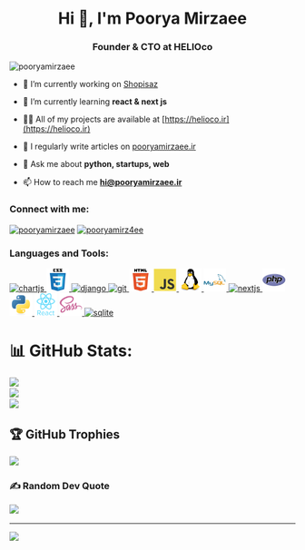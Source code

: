 <h1 align="center">Hi 👋, I'm Poorya Mirzaee</h1>
<h3 align="center">Founder & CTO at HELIOco</h3>

<p align="left"> <img src="https://komarev.com/ghpvc/?username=pooryamirzaee&label=Profile%20views&color=0e75b6&style=flat" alt="pooryamirzaee" /> </p>

- 🔭 I’m currently working on [Shopisaz](shopisaz.ir)

- 🌱 I’m currently learning **react & next js**

- 👨‍💻 All of my projects are available at [https://helioco.ir](https://helioco.ir)

- 📝 I regularly write articles on [pooryamirzaee.ir](pooryamirzaee.ir)

- 💬 Ask me about **python, startups, web**

- 📫 How to reach me **hi@pooryamirzaee.ir**

<h3 align="left">Connect with me:</h3>
<p align="left">
<a href="https://linkedin.com/in/pooryamirzaee" target="blank"><img align="center" src="https://raw.githubusercontent.com/rahuldkjain/github-profile-readme-generator/master/src/images/icons/Social/linked-in-alt.svg" alt="pooryamirzaee" height="30" width="40" /></a>
<a href="https://instagram.com/pooryamirz4ee" target="blank"><img align="center" src="https://raw.githubusercontent.com/rahuldkjain/github-profile-readme-generator/master/src/images/icons/Social/instagram.svg" alt="pooryamirz4ee" height="30" width="40" /></a>
</p>

<h3 align="left">Languages and Tools:</h3>
<p align="left"> <a href="https://www.chartjs.org" target="_blank" rel="noreferrer"> <img src="https://www.chartjs.org/media/logo-title.svg" alt="chartjs" width="40" height="40"/> </a> <a href="https://www.w3schools.com/css/" target="_blank" rel="noreferrer"> <img src="https://raw.githubusercontent.com/devicons/devicon/master/icons/css3/css3-original-wordmark.svg" alt="css3" width="40" height="40"/> </a> <a href="https://www.djangoproject.com/" target="_blank" rel="noreferrer"> <img src="https://cdn.worldvectorlogo.com/logos/django.svg" alt="django" width="40" height="40"/> </a> <a href="https://git-scm.com/" target="_blank" rel="noreferrer"> <img src="https://www.vectorlogo.zone/logos/git-scm/git-scm-icon.svg" alt="git" width="40" height="40"/> </a> <a href="https://www.w3.org/html/" target="_blank" rel="noreferrer"> <img src="https://raw.githubusercontent.com/devicons/devicon/master/icons/html5/html5-original-wordmark.svg" alt="html5" width="40" height="40"/> </a> <a href="https://developer.mozilla.org/en-US/docs/Web/JavaScript" target="_blank" rel="noreferrer"> <img src="https://raw.githubusercontent.com/devicons/devicon/master/icons/javascript/javascript-original.svg" alt="javascript" width="40" height="40"/> </a> <a href="https://www.linux.org/" target="_blank" rel="noreferrer"> <img src="https://raw.githubusercontent.com/devicons/devicon/master/icons/linux/linux-original.svg" alt="linux" width="40" height="40"/> </a> <a href="https://www.mysql.com/" target="_blank" rel="noreferrer"> <img src="https://raw.githubusercontent.com/devicons/devicon/master/icons/mysql/mysql-original-wordmark.svg" alt="mysql" width="40" height="40"/> </a> <a href="https://nextjs.org/" target="_blank" rel="noreferrer"> <img src="https://cdn.worldvectorlogo.com/logos/nextjs-2.svg" alt="nextjs" width="40" height="40"/> </a> <a href="https://www.php.net" target="_blank" rel="noreferrer"> <img src="https://raw.githubusercontent.com/devicons/devicon/master/icons/php/php-original.svg" alt="php" width="40" height="40"/> </a> <a href="https://www.python.org" target="_blank" rel="noreferrer"> <img src="https://raw.githubusercontent.com/devicons/devicon/master/icons/python/python-original.svg" alt="python" width="40" height="40"/> </a> <a href="https://reactjs.org/" target="_blank" rel="noreferrer"> <img src="https://raw.githubusercontent.com/devicons/devicon/master/icons/react/react-original-wordmark.svg" alt="react" width="40" height="40"/> </a> <a href="https://sass-lang.com" target="_blank" rel="noreferrer"> <img src="https://raw.githubusercontent.com/devicons/devicon/master/icons/sass/sass-original.svg" alt="sass" width="40" height="40"/> </a> <a href="https://www.sqlite.org/" target="_blank" rel="noreferrer"> <img src="https://www.vectorlogo.zone/logos/sqlite/sqlite-icon.svg" alt="sqlite" width="40" height="40"/> </a> </p>














# 📊 GitHub Stats:
![](https://github-readme-stats.vercel.app/api?username=pooryamirzaee&theme=radical&hide_border=false&include_all_commits=true&count_private=true)<br/>
![](https://github-readme-streak-stats.herokuapp.com/?user=pooryamirzaee&theme=radical&hide_border=false)<br/>
![](https://github-readme-stats.vercel.app/api/top-langs/?username=pooryamirzaee&theme=radical&hide_border=false&include_all_commits=true&count_private=true&layout=compact)

## 🏆 GitHub Trophies
![](https://github-profile-trophy.vercel.app/?username=pooryamirzaee&theme=radical&no-frame=false&no-bg=true&margin-w=4)

### ✍️ Random Dev Quote
![](https://quotes-github-readme.vercel.app/api?type=vetical&theme=radical)

---
[![](https://visitcount.itsvg.in/api?id=pooryamirzaee&icon=0&color=0)](https://visitcount.itsvg.in)

<!-- Proudly created with GPRM ( https://gprm.itsvg.in ) -->
